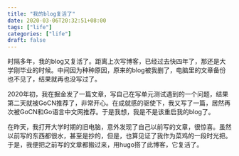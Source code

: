 ```yaml
---
title: "我的blog复活了"
date: 2020-03-06T20:32:51+08:00
tags: ["life"]
categories: ["life"]
draft: false
---
```


时隔多年，我的blog又复活了。距离上次写博客，已经过去快四年了，那还是大学刚毕业的时候。中间因为种种原因，原来的blog被我删了，电脑里的文章备份也不见了，结果就再也没写过了。


2020年初，我在掘金发了一篇文章，写自己在写单元测试遇到的一个问题，结果第二天就被GoCN推荐了，非常开心。在成就感的驱使下，我又写了一篇，居然再次被GoCN和Go语言中文网推荐。于是我想，我是不是该重启我的blog了。

在昨天，我打开大学时期的旧电脑，意外发现了自己以前写的文章，很惊喜。虽然以前写的东西都很水，甚至是抄的，但是，也算见证了我作为菜鸡的一段时光把。于是，我便把之前写的文章都搬过来，用hugo搭了此博客，它复活了。

